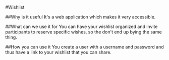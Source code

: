 #Wishlist

##Why is it useful
It's a web application which makes it very accessible. 

##What can we use it for
You can have your wishlist organized and invite participants to reserve specific wishes, so the don't end up bying the same thing.

##How you can use it
You create a user with a username and password and thus have a link to your wishlist that you can share.
